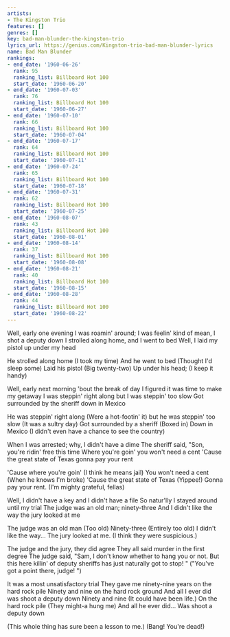 ```yaml
---
artists:
- The Kingston Trio
features: []
genres: []
key: bad-man-blunder-the-kingston-trio
lyrics_url: https://genius.com/Kingston-trio-bad-man-blunder-lyrics
name: Bad Man Blunder
rankings:
- end_date: '1960-06-26'
  rank: 95
  ranking_list: Billboard Hot 100
  start_date: '1960-06-20'
- end_date: '1960-07-03'
  rank: 76
  ranking_list: Billboard Hot 100
  start_date: '1960-06-27'
- end_date: '1960-07-10'
  rank: 66
  ranking_list: Billboard Hot 100
  start_date: '1960-07-04'
- end_date: '1960-07-17'
  rank: 64
  ranking_list: Billboard Hot 100
  start_date: '1960-07-11'
- end_date: '1960-07-24'
  rank: 65
  ranking_list: Billboard Hot 100
  start_date: '1960-07-18'
- end_date: '1960-07-31'
  rank: 62
  ranking_list: Billboard Hot 100
  start_date: '1960-07-25'
- end_date: '1960-08-07'
  rank: 43
  ranking_list: Billboard Hot 100
  start_date: '1960-08-01'
- end_date: '1960-08-14'
  rank: 37
  ranking_list: Billboard Hot 100
  start_date: '1960-08-08'
- end_date: '1960-08-21'
  rank: 40
  ranking_list: Billboard Hot 100
  start_date: '1960-08-15'
- end_date: '1960-08-28'
  rank: 44
  ranking_list: Billboard Hot 100
  start_date: '1960-08-22'
---
```

Well, early one evening I was roamin' around;
I was feelin' kind of mean, I shot a deputy down
I strolled along home, and I went to bed
Well, I laid my pistol up under my head

He strolled along home (I took my time)
And he went to bed (Thought I'd sleep some)
Laid his pistol (Big twenty-two)
Up under his head; (I keep it handy)

Well, early next morning 'bout the break of day
I figured it was time to make my getaway
I was steppin' right along but I was steppin' too slow
Got surrounded by the sheriff down in Mexico

He was steppin' right along (Were a hot-footin' it) but he was steppin' too slow (It was a sultry day)
Got surrounded by a sheriff (Boxed in)
Down in Mexico (I didn't even have a chance to see the country)

When I was arrested; why, I didn't have a dime
The sheriff said, "Son, you're ridin' free this time
Where you're goin' you won't need a cent
'Cause the great state of Texas gonna pay your rent

'Cause where you're goin' (I think he means jail)
You won't need a cent (When he knows I'm broke)
'Cause the great state of Texas (Yippee!)
Gonna pay your rent. (I'm mighty grateful, fellas)

Well, I didn't have a key and I didn't have a file
So natur'lly I stayed around until my trial
The judge was an old man; ninety-three
And I didn't like the way the jury looked at me

The judge was an old man (Too old)
Ninety-three (Entirely too old)
I didn't like the way...
The jury looked at me. (I think they were suspicious.)

The judge and the jury, they did agree
They all said murder in the first degree
The judge said,  "Sam, I don't know whether to hang you or not. But this here killin' of deputy sheriffs has just naturally got to stop! "
("You've got a point there, judge! ")


It was a most unsatisfactory trial
They gave me ninety-nine years on the hard rock pile
Ninety and nine on the hard rock ground
And all I ever did was shoot a deputy down
Ninety and nine (It could have been life.)
On the hard rock pile (They might-a hung me)
And all he ever did...
Was shoot a deputy down

(This whole thing has sure been a lesson to me.) (Bang! You're dead!)
